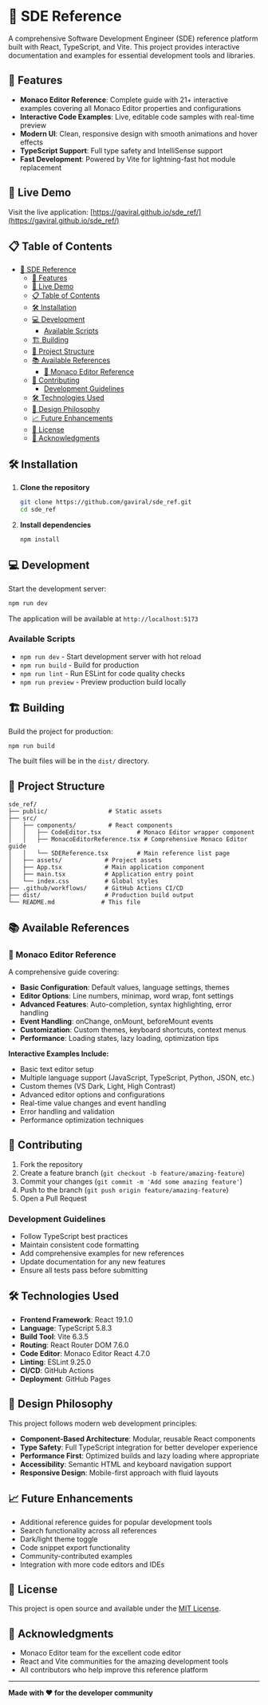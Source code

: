 # 🎯 SDE Reference

A comprehensive Software Development Engineer (SDE) reference platform built with React, TypeScript, and Vite. This project provides interactive documentation and examples for essential development tools and libraries.

## 🌟 Features

- **Monaco Editor Reference**: Complete guide with 21+ interactive examples covering all Monaco Editor properties and configurations
- **Interactive Code Examples**: Live, editable code samples with real-time preview
- **Modern UI**: Clean, responsive design with smooth animations and hover effects
- **TypeScript Support**: Full type safety and IntelliSense support
- **Fast Development**: Powered by Vite for lightning-fast hot module replacement

## 🚀 Live Demo

Visit the live application: [https://gaviral.github.io/sde_ref/](https://gaviral.github.io/sde_ref/)

## 📋 Table of Contents

- [🎯 SDE Reference](#-sde-reference)
  - [🌟 Features](#-features)
  - [🚀 Live Demo](#-live-demo)
  - [📋 Table of Contents](#-table-of-contents)
  - [🛠️ Installation](#️-installation)
  - [💻 Development](#-development)
    - [Available Scripts](#available-scripts)
  - [🏗️ Building](#️-building)
  - [📁 Project Structure](#-project-structure)
  - [📚 Available References](#-available-references)
    - [🎯 Monaco Editor Reference](#-monaco-editor-reference)
  - [🤝 Contributing](#-contributing)
    - [Development Guidelines](#development-guidelines)
  - [🛠️ Technologies Used](#️-technologies-used)
  - [🎨 Design Philosophy](#-design-philosophy)
  - [📈 Future Enhancements](#-future-enhancements)
  - [📄 License](#-license)
  - [🙏 Acknowledgments](#-acknowledgments)

## 🛠️ Installation

1. **Clone the repository**
   ```bash
   git clone https://github.com/gaviral/sde_ref.git
   cd sde_ref
   ```

2. **Install dependencies**
   ```bash
   npm install
   ```

## 💻 Development

Start the development server:

```bash
npm run dev
```

The application will be available at `http://localhost:5173`

### Available Scripts

- `npm run dev` - Start development server with hot reload
- `npm run build` - Build for production
- `npm run lint` - Run ESLint for code quality checks
- `npm run preview` - Preview production build locally

## 🏗️ Building

Build the project for production:

```bash
npm run build
```

The built files will be in the `dist/` directory.

## 📁 Project Structure

```
sde_ref/
├── public/                 # Static assets
├── src/
│   ├── components/         # React components
│   │   ├── CodeEditor.tsx          # Monaco Editor wrapper component
│   │   ├── MonacoEditorReference.tsx # Comprehensive Monaco Editor guide
│   │   └── SDEReference.tsx        # Main reference list page
│   ├── assets/            # Project assets
│   ├── App.tsx            # Main application component
│   ├── main.tsx           # Application entry point
│   └── index.css          # Global styles
├── .github/workflows/     # GitHub Actions CI/CD
├── dist/                  # Production build output
└── README.md             # This file
```

## 📚 Available References

### 🎯 Monaco Editor Reference

A comprehensive guide covering:

- **Basic Configuration**: Default values, language settings, themes
- **Editor Options**: Line numbers, minimap, word wrap, font settings
- **Advanced Features**: Auto-completion, syntax highlighting, error handling
- **Event Handling**: onChange, onMount, beforeMount events
- **Customization**: Custom themes, keyboard shortcuts, context menus
- **Performance**: Loading states, lazy loading, optimization tips

**Interactive Examples Include:**
- Basic text editor setup
- Multiple language support (JavaScript, TypeScript, Python, JSON, etc.)
- Custom themes (VS Dark, Light, High Contrast)
- Advanced editor options and configurations
- Real-time value changes and event handling
- Error handling and validation
- Performance optimization techniques

## 🤝 Contributing

1. Fork the repository
2. Create a feature branch (`git checkout -b feature/amazing-feature`)
3. Commit your changes (`git commit -m 'Add some amazing feature'`)
4. Push to the branch (`git push origin feature/amazing-feature`)
5. Open a Pull Request

### Development Guidelines

- Follow TypeScript best practices
- Maintain consistent code formatting
- Add comprehensive examples for new references
- Update documentation for any new features
- Ensure all tests pass before submitting

## 🛠️ Technologies Used

- **Frontend Framework**: React 19.1.0
- **Language**: TypeScript 5.8.3
- **Build Tool**: Vite 6.3.5
- **Routing**: React Router DOM 7.6.0
- **Code Editor**: Monaco Editor React 4.7.0
- **Linting**: ESLint 9.25.0
- **CI/CD**: GitHub Actions
- **Deployment**: GitHub Pages

## 🎨 Design Philosophy

This project follows modern web development principles:

- **Component-Based Architecture**: Modular, reusable React components
- **Type Safety**: Full TypeScript integration for better developer experience
- **Performance First**: Optimized builds and lazy loading where appropriate
- **Accessibility**: Semantic HTML and keyboard navigation support
- **Responsive Design**: Mobile-first approach with fluid layouts

## 📈 Future Enhancements

- Additional reference guides for popular development tools
- Search functionality across all references
- Dark/light theme toggle
- Code snippet export functionality
- Community-contributed examples
- Integration with more code editors and IDEs

## 📄 License

This project is open source and available under the [MIT License](LICENSE).

## 🙏 Acknowledgments

- Monaco Editor team for the excellent code editor
- React and Vite communities for the amazing development tools
- All contributors who help improve this reference platform

---

**Made with ❤️ for the developer community**
